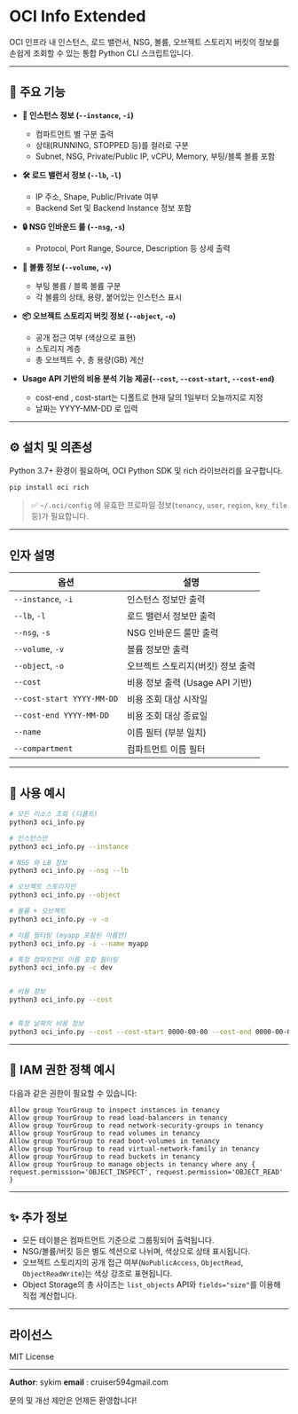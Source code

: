 # OCI Info Extended

OCI 인프라 내 인스턴스, 로드 밸런서, NSG, 볼륨, 오브젝트 스토리지 버킷의 정보를 손쉽게 조회할 수 있는 통합 Python CLI 스크립트입니다.

---

## 📁 주요 기능

- **🚀 인스턴스 정보 (`--instance`, `-i`)**
  - 컴파트먼트 별 구분 출력
  - 상태(RUNNING, STOPPED 등)를 컬러로 구분
  - Subnet, NSG, Private/Public IP, vCPU, Memory, 부팅/블록 볼륨 포함

- **🛠️ 로드 밸런서 정보 (`--lb`, `-l`)**
  - IP 주소, Shape, Public/Private 여부
  - Backend Set 및 Backend Instance 정보 포함

- **🔒 NSG 인바운드 룰 (`--nsg`, `-s`)**
  - Protocol, Port Range, Source, Description 등 상세 출력

- **📀 볼륨 정보 (`--volume`, `-v`)**
  - 부팅 볼륨 / 블록 볼륨 구분
  - 각 볼륨의 상태, 용량, 붙어있는 인스턴스 표시

- **📦 오브젝트 스토리지 버킷 정보 (`--object`, `-o`)**
  - 공개 접근 여부 (색상으로 표현)
  - 스토리지 계층
  - 총 오브젝트 수, 총 용량(GB) 계산

- **Usage API 기반의 비용 분석 기능 제공(`--cost`, `--cost-start`, `--cost-end`)**
  - cost-end , cost-start는 디폴트로 현재 달의 1일부터 오늘까지로 지정
  - 날짜는 YYYY-MM-DD 로 입력

---

## ⚙️ 설치 및 의존성

Python 3.7+ 환경이 필요하며, OCI Python SDK 및 rich 라이브러리를 요구합니다.

```bash
pip install oci rich
```

> ✅ `~/.oci/config` 에 유효한 프로파일 정보(`tenancy`, `user`, `region`, `key_file` 등)가 필요합니다.

---

## 인자 설명

| 옵션 | 설명 |
|------|------|
| `--instance`, `-i` | 인스턴스 정보만 출력 |
| `--lb`, `-l` | 로드 밸런서 정보만 출력 |
| `--nsg`, `-s` | NSG 인바운드 룰만 출력 |
| `--volume`, `-v` | 볼륨 정보만 출력 |
| `--object`, `-o` | 오브젝트 스토리지(버킷) 정보 출력 |
| `--cost` | 비용 정보 출력 (Usage API 기반) |
| `--cost-start YYYY-MM-DD` | 비용 조회 대상 시작일 |
| `--cost-end YYYY-MM-DD` | 비용 조회 대상 종료일 |
| `--name` | 이름 필터 (부분 일치) |
| `--compartment` | 컴파트먼트 이름 필터 |

---

## 🔎 사용 예시

```bash
# 모든 리소스 조회 (디폴트)
python3 oci_info.py

# 인스턴스만
python3 oci_info.py --instance

# NSG 와 LB 정보
python3 oci_info.py --nsg --lb

# 오브젝트 스토리지만
python3 oci_info.py --object

# 볼륨 + 오브젝트
python3 oci_info.py -v -o

# 이름 필터링 (myapp 포함된 이름만)
python3 oci_info.py -i --name myapp

# 특정 컴파트먼트 이름 포함 필터링
python3 oci_info.py -c dev


# 비용 정보
python3 oci_info.py --cost


# 특정 날짜의 비용 정보
python3 oci_info.py --cost --cost-start 0000-00-00 --cost-end 0000-00-00
```

---

## 🔐 IAM 권한 정책 예시

다음과 같은 권한이 필요할 수 있습니다:

```text
Allow group YourGroup to inspect instances in tenancy
Allow group YourGroup to read load-balancers in tenancy
Allow group YourGroup to read network-security-groups in tenancy
Allow group YourGroup to read volumes in tenancy
Allow group YourGroup to read boot-volumes in tenancy
Allow group YourGroup to read virtual-network-family in tenancy
Allow group YourGroup to read buckets in tenancy
Allow group YourGroup to manage objects in tenancy where any { request.permission='OBJECT_INSPECT', request.permission='OBJECT_READ' }
```

---

## ✨ 추가 정보

- 모든 테이블은 컴파트먼트 기준으로 그룹핑되어 출력됩니다.
- NSG/볼륨/버킷 등은 별도 섹션으로 나뉘며, 색상으로 상태 표시됩니다.
- 오브젝트 스토리지의 공개 접근 여부(`NoPublicAccess`, `ObjectRead`, `ObjectReadWrite`)는 색상 강조로 표현됩니다.
- Object Storage의 총 사이즈는 `list_objects` API와 `fields="size"`를 이용해 직접 계산합니다.

---

## 라이선스

MIT License

---

**Author**: sykim
**email** : cruiser594gmail.com

문의 및 개선 제안은 언제든 환영합니다!

